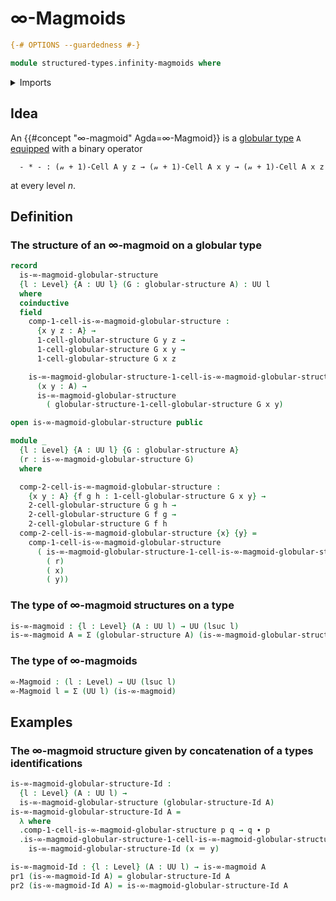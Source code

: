 # ∞-Magmoids

```agda
{-# OPTIONS --guardedness #-}

module structured-types.infinity-magmoids where
```

<details><summary>Imports</summary>

```agda
open import elementary-number-theory.multiplication-natural-numbers
open import elementary-number-theory.natural-numbers

open import foundation.binary-relations
open import foundation.cartesian-product-types
open import foundation.dependent-pair-types
open import foundation.identity-types
open import foundation.iterated-dependent-product-types
open import foundation.telescopes
open import foundation.universe-levels

open import structured-types.globular-types
```

</details>

## Idea

An {{#concept "$∞$-magmoid" Agda=∞-Magmoid}} is a
[globular type](structured-types.globular-types.md) `A`
[equipped](foundation.structure.md) with a binary operator

```text
  - * - : (𝓃 + 1)-Cell A y z → (𝓃 + 1)-Cell A x y → (𝓃 + 1)-Cell A x z
```

at every level $n$.

## Definition

### The structure of an $∞$-magmoid on a globular type

```agda
record
  is-∞-magmoid-globular-structure
  {l : Level} {A : UU l} (G : globular-structure A) : UU l
  where
  coinductive
  field
    comp-1-cell-is-∞-magmoid-globular-structure :
      {x y z : A} →
      1-cell-globular-structure G y z →
      1-cell-globular-structure G x y →
      1-cell-globular-structure G x z

    is-∞-magmoid-globular-structure-1-cell-is-∞-magmoid-globular-structure :
      (x y : A) →
      is-∞-magmoid-globular-structure
        ( globular-structure-1-cell-globular-structure G x y)

open is-∞-magmoid-globular-structure public

module _
  {l : Level} {A : UU l} {G : globular-structure A}
  (r : is-∞-magmoid-globular-structure G)
  where

  comp-2-cell-is-∞-magmoid-globular-structure :
    {x y : A} {f g h : 1-cell-globular-structure G x y} →
    2-cell-globular-structure G g h →
    2-cell-globular-structure G f g →
    2-cell-globular-structure G f h
  comp-2-cell-is-∞-magmoid-globular-structure {x} {y} =
    comp-1-cell-is-∞-magmoid-globular-structure
      ( is-∞-magmoid-globular-structure-1-cell-is-∞-magmoid-globular-structure
        ( r)
        ( x)
        ( y))
```

### The type of $∞$-magmoid structures on a type

```agda
is-∞-magmoid : {l : Level} (A : UU l) → UU (lsuc l)
is-∞-magmoid A = Σ (globular-structure A) (is-∞-magmoid-globular-structure)
```

### The type of $∞$-magmoids

```agda
∞-Magmoid : (l : Level) → UU (lsuc l)
∞-Magmoid l = Σ (UU l) (is-∞-magmoid)
```

## Examples

### The $∞$-magmoid structure given by concatenation of a types identifications

```agda
is-∞-magmoid-globular-structure-Id :
  {l : Level} (A : UU l) →
  is-∞-magmoid-globular-structure (globular-structure-Id A)
is-∞-magmoid-globular-structure-Id A =
  λ where
  .comp-1-cell-is-∞-magmoid-globular-structure p q → q ∙ p
  .is-∞-magmoid-globular-structure-1-cell-is-∞-magmoid-globular-structure x y →
    is-∞-magmoid-globular-structure-Id (x ＝ y)

is-∞-magmoid-Id : {l : Level} (A : UU l) → is-∞-magmoid A
pr1 (is-∞-magmoid-Id A) = globular-structure-Id A
pr2 (is-∞-magmoid-Id A) = is-∞-magmoid-globular-structure-Id A
```
